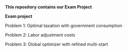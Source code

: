 **This repository contains our Exam Project**

**Exam project** 

Problem 1: Optimal taxation with government consumption 

Problem 2: Labor adjustment costs 

Problem 3: Global optimizer with refined multi-start
